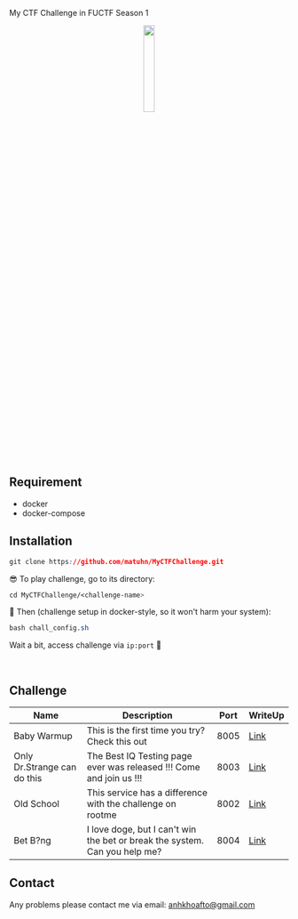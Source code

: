 My CTF Challenge in FUCTF Season 1

<p align="center">
  <img src="https://i.imgur.com/6zqTqj9.png" height="20%" width="20%">
</p>

## Requirement

* docker
* docker-compose

## Installation

```css
git clone https://github.com/matuhn/MyCTFChallenge.git
```

😎 To play challenge, go to its directory:
```css
cd MyCTFChallenge/<challenge-name>
```

🤘 Then (challenge setup in docker-style, so it won't harm your system):
```css
bash chall_config.sh 
```

Wait a bit, access challenge via `ip:port`  🏁


<br>

## Challenge


| Name       			  | Description                                                                                       | Port | WriteUp |
|---------------------------------|---------------------------------------------------------------------------------------------------|------|---------|
| Baby Warmup			  | This is the first time you try? Check this out 			                              | 8005 | [Link](#)    |
| Only Dr.Strange can do this     | The Best IQ Testing page ever was released !!! Come and join us !!!                               | 8003 | [Link](#)    |
| Old School			  | This service has a difference with the challenge on rootme				              | 8002 | [Link](#)    |
| Bet B?ng			  | I love doge, but I can't win the bet or break the system. Can you help me?			      | 8004 | [Link](#)    |




## Contact
Any problems please contact me via email: <anhkhoafto@gmail.com>
